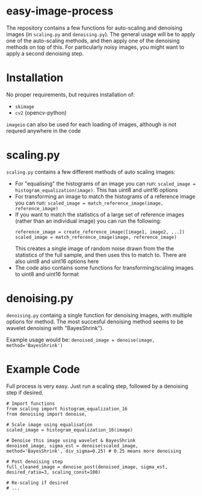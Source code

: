 # easy-image-process

The repository contains a few functions for auto-scaling and denoising images (in `scaling.py` and `denoising.py`). The general usage will be to apply one of the auto-scaling methods, and then apply one of the denoising methods on top of this. For particularly noisy images, you might want to apply a second denoising step.

# Installation

No proper requirements, but requires installation of:
- `skimage`
- `cv2` (opencv-python)

`imageio` can also be used for each loading of images, although is not requred anywhere in the code

# scaling.py

`scaling.py` contains a few different methods of auto scaling images:

- For "equalising" the histograms of an image you can run: `scaled_image = histogram_equalization(image)`. This has uint8 and uint16 options
- For transforming an image to match the histograms of a reference image you can run: `scaled_image = match_reference_image(image, reference_image)` 
- If you want to match the statistics of a large set of reference images (rather than an individual image) you can run the following:
	```
	reference_image = create_reference_image([image1, image2, ...])
	scaled_image = match_reference_image(image, reference_image)
	```
	This creates a single image of random noise drawn from the the statistics of the full sample, and then uses this to match to. There are also uint8 and uint16 options here
- The code also contains some functions for transforming/scaling images to uint8 and uint16 format


# denoising.py

`denoising.py` containg a single function for denoising images, with multiple options for method. The most succesful denoising method seems to be wavelet denoising with "BayesShrink").

Example usage would be: `denoised_image = denoise(image, method='BayesShrink')`

# Example Code

Full process is very easy. Just run a scaling step, followed by a denoising step if desired. 
```
# Import functions
from scaling import histogram_equalization_16
from denoising import denoise, 

# Scale image using equalisation
scaled_image = histogram_equalization_16(image)

# Denoise this image using wavelet & BayesShrink
denoised_image, sigma_est = denoise(scaled_image, method='BayesShrink', div_sigma=0.25) # 0.25 means more denoising

# Post denoising step
full_cleaned_image = denoise_post(denoised_image, sigma_est, desired_ratio=3, scaling_const=100)

# Re-scaling if desired
# ...
```


